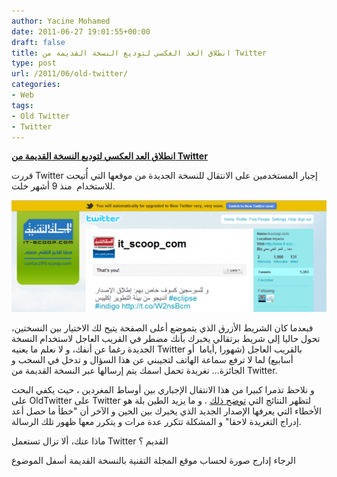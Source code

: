 ```yaml
---
author: Yacine Mohamed
date: 2011-06-27 19:01:55+00:00
draft: false
title: انطلاق العد العكسي لتوديع النسخة القديمة من Twitter
type: post
url: /2011/06/old-twitter/
categories:
- Web
tags:
- Old Twitter
- Twitter
---
```


[**انطلاق العد العكسي لتوديع النسخة القديمة من Twitter**](https://www.it-scoop.com/2011/06/old-twitter/)


قررت Twitter إجبار المستخدمين على الانتقال للنسخة الجديدة من موقعها التي أُتيحت للاستخدام  منذ 9 أشهر خلت.

[![](it-scoop-oldTwitter-1024x363.png)
](https://www.it-scoop.com/2011/06/old-twitter/)

فبعدما كان الشريط الأزرق الذي يتموضع أعلى الصفحة يتيح لك الاختيار بين النسختين، تحول حاليا إلى شريط برتقالي يخبرك بأنك مضطر في القريب العاجل لاستخدام النسخة الجديدة رغما عن أنفك، و لا نعلم ما يعنيه Twitter بالقريب العاجل (شهورا ,أياما  أو أسابيع) لما لا ترفع سماعة الهاتف لتجيبني عن هذا السؤال و تدخل في السحب و الجائزة... تغريدة تحمل اسمك يتم إرسالها عبر النسخة القديمة من Twitter.



و نلاحظ تذمرا كبيرا من هذا الانتقال الإجباري بين أوساط المغردين ، حيث يكفي البحث على OldTwitter على Twitter لتظهر النتائج التي [توضح ذلك](http://search.twitter.com/search?had_popular=true&q=%23OldTwitter&result_type=recent) . و ما يزيد الطين بلة هو الأخطاء التي يعرفها الإصدار الجديد الذي يخبرك بين الحين و الآخر أن "خطأ ما حصل أعد إدراج التغريدة لاحقا" و المشكلة تتكرر عدة مرات و يتكرر معها ظهور تلك الرسالة.

ماذا عنك، ألا تزال تستعمل Twitter القديم ؟

الرجاء إدارج صورة لحساب موقع المجلة التقنية بالنسخة القديمة أسفل الموضوع
